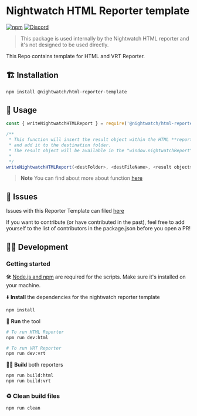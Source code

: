 # Nightwatch HTML Reporter template

[![npm][npm-badge]][npm]
[![Discord][discord-badge]][discord]

> This package is used internally by the Nightwatch HTML reporter and it's not designed to be used directly.

This Repo contains template for HTML and VRT Reporter.

## 🏗 Installation

```sh
npm install @nightwatch/html-reporter-template
```

## 🚀 Usage

```javascript
const { writeNightwatchHTMLReport } = require('@nightwatch/html-reporter-template');;

/**
 * This function will insert the result object within the HTML **reporter**
 * and add it to the destination folder.
 * The result object will be available in the "window.nightwatchReport" variable.
 *
 */
writeNightwatchHTMLReport(<destFolder>, <destFileName>, <result object>);
```

> **Note**
> You can find about more about function [here](docs/README.md)

## 🐛 Issues

Issues with this Reporter Template can filed [here](https://github.com/nightwatchjs/html-reporter/issues)

If you want to contribute (or have contributed in the past), feel free to add yourself to the list of contributors in the package.json before you open a PR!

## 👨‍💻 Development

### Getting started

🛠️ [Node.js and npm](https://docs.npmjs.com/downloading-and-installing-node-js-and-npm) are required for the scripts. Make sure it's installed on your machine.

⬇️ **Install** the dependencies for the nightwatch reporter template

```bash
npm install
```

🏃 **Run** the tool

```bash
# To run HTML Reporter
npm run dev:html

# To run VRT Reporter
npm run dev:vrt
```

👷‍♂️ **Build** both reporters

```bash
npm run build:html
npm run build:vrt
```

### ♻️ Clean build files

```bash
npm run clean
```

[npm-badge]: https://img.shields.io/npm/v/@nightwatch/html-reporter-template.svg
[npm]: https://www.npmjs.com/package/@nightwatch/html-reporter-template
[discord-badge]: https://img.shields.io/discord/618399631038218240.svg?color=7389D8&labelColor=6A7EC2&logo=discord&logoColor=ffffff&style=flat-square
[discord]: https://discord.gg/SN8Da2X
